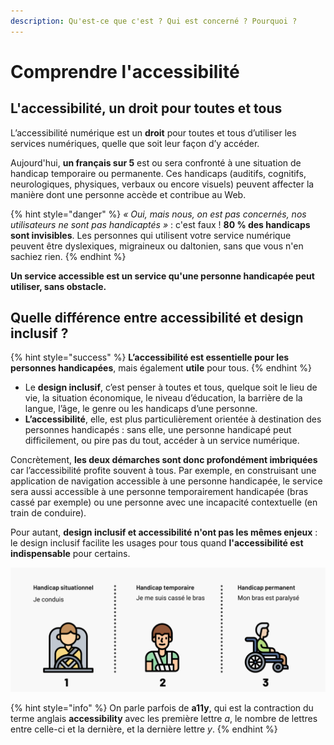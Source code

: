 ```yaml
---
description: Qu'est-ce que c'est ? Qui est concerné ? Pourquoi ?
---
```


# Comprendre l'accessibilité

## L'accessibilité, un droit pour toutes et tous

L’accessibilité numérique est un **droit** pour toutes et tous d’utiliser les services numériques, quelle que soit leur façon d’y accéder.

Aujourd'hui, **un français sur 5** est ou sera confronté à une situation de handicap temporaire ou permanente. Ces handicaps \(auditifs, cognitifs, neurologiques, physiques, verbaux ou encore visuels\) peuvent affecter la manière dont une personne accède et contribue au Web.

{% hint style="danger" %}
_« Oui, mais nous, on est pas concernés, nos utilisateurs ne sont pas handicaptés »_ : c'est faux ! **80 % des handicaps sont invisibles**. Les personnes qui utilisent votre service numérique peuvent être dyslexiques, migraineux ou daltonien, sans que vous n'en sachiez rien.
{% endhint %}

**Un service accessible est un service qu'une personne handicapée peut utiliser, sans obstacle.**

## Quelle différence entre accessibilité et design inclusif ?

{% hint style="success" %}
**L’accessibilité est essentielle pour les personnes handicapées**, mais également **utile** pour tous.
{% endhint %}

* Le **design inclusif**, c’est penser à toutes et tous, quelque soit le lieu de vie, la situation économique, le niveau d’éducation, la barrière de la langue, l’âge, le genre ou les handicaps d’une personne. 
* **L’accessibilité**, elle, est plus particulièrement orientée à destination des personnes handicapés : sans elle, une personne handicapé peut difficilement, ou pire pas du tout, accéder à un service numérique.

Concrètement, **les deux démarches sont donc profondément imbriquées** car l’accessibilité profite souvent à tous. Par exemple, en construisant une application de navigation accessible à une personne handicapée, le service sera aussi accessible à une personne temporairement handicapée \(bras cassé par exemple\) ou une personne avec une incapacité contextuelle \(en train de conduire\).

Pour autant, **design inclusif et accessibilité n'ont pas les mêmes enjeux** : le design inclusif facilite les usages pour tous quand **l'accessibilité est indispensable** pour certains.

![Exemple de handicap situationnel \(conduire\), temporaire \(avoir le bras cass&#xE9;\) ou permanent \(&#xEA;tre paralys&#xE9;\)](../../../.gitbook/assets/inclusive.png)

{% hint style="info" %}
On parle parfois de **a11y**, qui est la contraction du terme anglais **accessibility** avec les première lettre _a_, le nombre de lettres entre celle-ci et la dernière, et la dernière lettre _y_.
{% endhint %}

